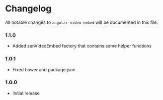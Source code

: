 # Changelog

All notable changes to `angular-video-embed` will be documented in this file.

### 1.1.0
- Added zenVideoEmbed factory that contains some helper functions

### 1.0.1
- Fixed bower and package.json

### 1.0.0
- Initial release
